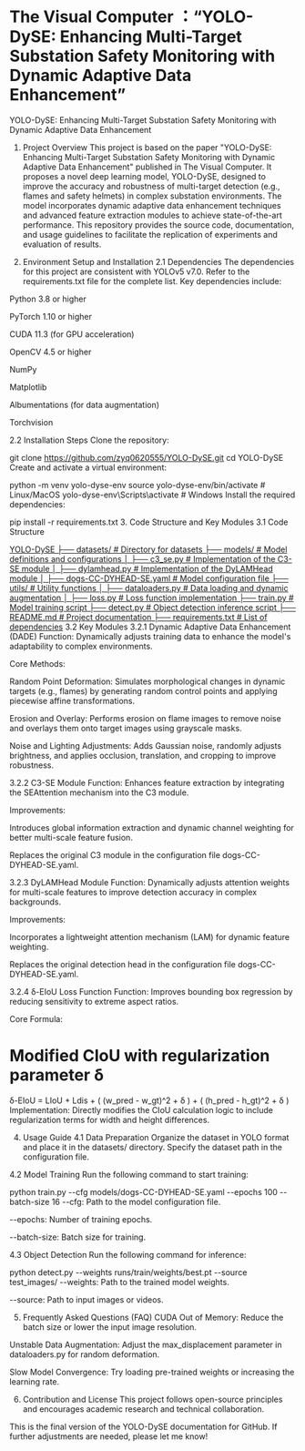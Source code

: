 # The Visual Computer ：“YOLO-DySE: Enhancing Multi-Target Substation Safety Monitoring with Dynamic Adaptive Data Enhancement”
YOLO-DySE: Enhancing Multi-Target Substation Safety Monitoring with Dynamic Adaptive Data Enhancement
1. Project Overview
This project is based on the paper "YOLO-DySE: Enhancing Multi-Target Substation Safety Monitoring with Dynamic Adaptive Data Enhancement" published in The Visual Computer. It proposes a novel deep learning model, YOLO-DySE, designed to improve the accuracy and robustness of multi-target detection (e.g., flames and safety helmets) in complex substation environments. The model incorporates dynamic adaptive data enhancement techniques and advanced feature extraction modules to achieve state-of-the-art performance. This repository provides the source code, documentation, and usage guidelines to facilitate the replication of experiments and evaluation of results.

2. Environment Setup and Installation
2.1 Dependencies
The dependencies for this project are consistent with YOLOv5 v7.0. Refer to the requirements.txt file for the complete list. Key dependencies include:

Python 3.8 or higher

PyTorch 1.10 or higher

CUDA 11.3 (for GPU acceleration)

OpenCV 4.5 or higher

NumPy

Matplotlib

Albumentations (for data augmentation)

Torchvision

2.2 Installation Steps
Clone the repository:

git clone https://github.com/zyq0620555/YOLO-DySE.git
cd YOLO-DySE
Create and activate a virtual environment:

python -m venv yolo-dyse-env
source yolo-dyse-env/bin/activate  # Linux/MacOS
yolo-dyse-env\Scripts\activate     # Windows
Install the required dependencies:

pip install -r requirements.txt
3. Code Structure and Key Modules
3.1 Code Structure

[YOLO-DySE
├── datasets/              # Directory for datasets
├── models/                # Model definitions and configurations
│   ├── c3_se.py           # Implementation of the C3-SE module
│   ├── dylamhead.py       # Implementation of the DyLAMHead module
│   ├── dogs-CC-DYHEAD-SE.yaml  # Model configuration file
├── utils/                 # Utility functions
│   ├── dataloaders.py     # Data loading and dynamic augmentation
│   ├── loss.py            # Loss function implementation
├── train.py               # Model training script
├── detect.py              # Object detection inference script
├── README.md              # Project documentation
├── requirements.txt       # List of dependencies](url)
3.2 Key Modules
3.2.1 Dynamic Adaptive Data Enhancement (DADE)
Function: Dynamically adjusts training data to enhance the model's adaptability to complex environments.

Core Methods:

Random Point Deformation: Simulates morphological changes in dynamic targets (e.g., flames) by generating random control points and applying piecewise affine transformations.

Erosion and Overlay: Performs erosion on flame images to remove noise and overlays them onto target images using grayscale masks.

Noise and Lighting Adjustments: Adds Gaussian noise, randomly adjusts brightness, and applies occlusion, translation, and cropping to improve robustness.

3.2.2 C3-SE Module
Function: Enhances feature extraction by integrating the SEAttention mechanism into the C3 module.

Improvements:

Introduces global information extraction and dynamic channel weighting for better multi-scale feature fusion.

Replaces the original C3 module in the configuration file dogs-CC-DYHEAD-SE.yaml.

3.2.3 DyLAMHead Module
Function: Dynamically adjusts attention weights for multi-scale features to improve detection accuracy in complex backgrounds.

Improvements:

Incorporates a lightweight attention mechanism (LAM) for dynamic feature weighting.

Replaces the original detection head in the configuration file dogs-CC-DYHEAD-SE.yaml.

3.2.4 δ-EIoU Loss Function
Function: Improves bounding box regression by reducing sensitivity to extreme aspect ratios.

Core Formula:

# Modified CIoU with regularization parameter δ
δ-EIoU = LIoU + Ldis + ( (w_pred - w_gt)^2 + δ ) + ( (h_pred - h_gt)^2 + δ )
Implementation: Directly modifies the CIoU calculation logic to include regularization terms for width and height differences.

4. Usage Guide
4.1 Data Preparation
Organize the dataset in YOLO format and place it in the datasets/ directory. Specify the dataset path in the configuration file.

4.2 Model Training
Run the following command to start training:

python train.py --cfg models/dogs-CC-DYHEAD-SE.yaml --epochs 100 --batch-size 16
--cfg: Path to the model configuration file.

--epochs: Number of training epochs.

--batch-size: Batch size for training.

4.3 Object Detection
Run the following command for inference:


python detect.py --weights runs/train/weights/best.pt --source test_images/
--weights: Path to the trained model weights.

--source: Path to input images or videos.

5. Frequently Asked Questions (FAQ)
CUDA Out of Memory: Reduce the batch size or lower the input image resolution.

Unstable Data Augmentation: Adjust the max_displacement parameter in dataloaders.py for random deformation.

Slow Model Convergence: Try loading pre-trained weights or increasing the learning rate.

6. Contribution and License
This project follows open-source principles and encourages academic research and technical collaboration.

This is the final version of the YOLO-DySE documentation for GitHub. If further adjustments are needed, please let me know!
